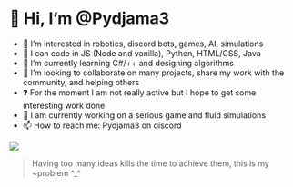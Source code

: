 # 👋 Hi, I’m @Pydjama3
- 👀 I’m interested in robotics, discord bots, games, AI, simulations
- 📝 I can code in JS (Node and vanilla), Python, HTML/CSS, Java
- 🌱 I’m currently learning C#/++ and designing algorithms
- 💞️ I’m looking to collaborate on many projects, share my work with the community, and helping others
- ❓ For the moment I am not really active but I hope to get some interesting work done
- 🔧 I am currently working on a serious game and fluid simulations
- 📫 How to reach me: Pydjama3 on discord

![](https://media.istockphoto.com/id/693051356/vector/so-many-ideas-so-little-time-hand-lettering-card-calligraphy.jpg?s=170667a&w=0&k=20&c=rMvXDjLPq4DCda1jcj-WdA31-4aBi9_t6WyOrw_Hxps=)
> Having too many ideas kills the time to achieve them, this is my ~problem ^_^


<!---
Pydjama3/Pydjama3 is a ✨ special ✨ repository because its `README.md` (this file) appears on your GitHub profile.
You can click the Preview link to take a look at your changes.
--->
